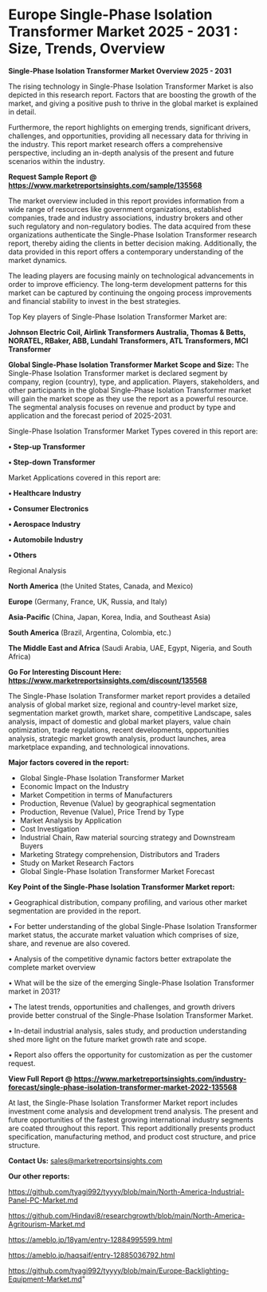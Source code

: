  # Europe Single-Phase Isolation Transformer Market 2025 - 2031 : Size, Trends, Overview

<Strong> Single-Phase Isolation Transformer Market Overview 2025 - 2031</strong>

The rising technology in Single-Phase Isolation Transformer Market is also depicted in this research report. Factors that are boosting the growth of the market, and giving a positive push to thrive in the global market is explained in detail.

Furthermore, the report highlights on emerging trends, significant drivers, challenges, and opportunities, providing all necessary data for thriving in the industry. This report market research offers a comprehensive perspective, including an in-depth analysis of the present and future scenarios within the industry.

<strong>Request Sample Report @ <a href=https://www.marketreportsinsights.com/sample/135568>https://www.marketreportsinsights.com/sample/135568</a></strong>

The market overview included in this report provides information from a wide range of resources like government organizations, established companies, trade and industry associations, industry brokers and other such regulatory and non-regulatory bodies. The data acquired from these organizations authenticate the Single-Phase Isolation Transformer research report, thereby aiding the clients in better decision making. Additionally, the data provided in this report offers a contemporary understanding of the market dynamics.

The leading players are focusing mainly on technological advancements in order to improve efficiency. The long-term development patterns for this market can be captured by continuing the ongoing process improvements and financial stability to invest in the best strategies.

Top Key players of Single-Phase Isolation Transformer Market are:

<strong>Johnson Electric Coil, Airlink Transformers Australia, Thomas & Betts, NORATEL, RBaker, ABB, Lundahl Transformers, ATL Transformers, MCI Transformer</strong>

<strong><b>Global Single-Phase Isolation Transformer Market Scope and Size:</b></strong>
The Single-Phase Isolation Transformer market is declared segment by company, region (country), type, and application. Players, stakeholders, and other participants in the global Single-Phase Isolation Transformer market will gain the market scope as they use the report as a powerful resource. The segmental analysis focuses on revenue and product by type and application and the forecast period of 2025-2031.

Single-Phase Isolation Transformer Market Types covered in this report are:

<strong>• Step-up Transformer

• Step-down Transformer</strong>

Market Applications covered in this report are:

<strong>• Healthcare Industry

• Consumer Electronics

• Aerospace Industry

• Automobile Industry

• Others</strong> 

Regional Analysis

<strong>North America</strong> (the United States, Canada, and Mexico)

<strong>Europe</strong> (Germany, France, UK, Russia, and Italy)

<strong>Asia-Pacific</strong> (China, Japan, Korea, India, and Southeast Asia)

<strong>South America</strong> (Brazil, Argentina, Colombia, etc.)

<strong>The Middle East and Africa</strong> (Saudi Arabia, UAE, Egypt, Nigeria, and South Africa)

<strong>Go For Interesting Discount Here: <a href=https://www.marketreportsinsights.com/discount/135568>https://www.marketreportsinsights.com/discount/135568</a></strong>

The Single-Phase Isolation Transformer market report provides a detailed analysis of global market size, regional and country-level market size, segmentation market growth, market share, competitive Landscape, sales analysis, impact of domestic and global market players, value chain optimization, trade regulations, recent developments, opportunities analysis, strategic market growth analysis, product launches, area marketplace expanding, and technological innovations.

<strong><b>Major factors covered in the report:</b></strong>
<ul>
  <li>Global Single-Phase Isolation Transformer Market </li>
  <li>Economic Impact on the Industry</li>
  <li>Market Competition in terms of Manufacturers</li>
  <li>Production, Revenue (Value) by geographical segmentation</li>
  <li>Production, Revenue (Value), Price Trend by Type</li>
  <li>Market Analysis by Application</li>
  <li>Cost Investigation</li>
  <li>Industrial Chain, Raw material sourcing strategy and Downstream Buyers</li>
  <li>Marketing Strategy comprehension, Distributors and Traders</li>
  <li>Study on Market Research Factors</li>
  <li>Global Single-Phase Isolation Transformer Market Forecast</li>
</ul>

<strong><b>Key Point of the Single-Phase Isolation Transformer Market report:</b></strong>

• Geographical distribution, company profiling, and various other market segmentation are provided in the report.

• For better understanding of the global Single-Phase Isolation Transformer market status, the accurate market valuation which comprises of size, share, and revenue are also covered.

• Analysis of the competitive dynamic factors better extrapolate the complete market overview

• What will be the size of the emerging Single-Phase Isolation Transformer market in 2031?

• The latest trends, opportunities and challenges, and growth drivers provide better construal of the Single-Phase Isolation Transformer Market.

• In-detail industrial analysis, sales study, and production understanding shed more light on the future market growth rate and scope.

• Report also offers the opportunity for customization as per the customer request.

<strong><b>View Full Report @ <a href=https://www.marketreportsinsights.com/industry-forecast/single-phase-isolation-transformer-market-2022-135568>https://www.marketreportsinsights.com/industry-forecast/single-phase-isolation-transformer-market-2022-135568</a></b></strong>


At last, the Single-Phase Isolation Transformer Market report includes investment come analysis and development trend analysis. The present and future opportunities of the fastest growing international industry segments are coated throughout this report. This report additionally presents product specification, manufacturing method, and product cost structure, and price structure.

<strong>Contact Us:</strong>
sales@marketreportsinsights.com

<strong>Our other reports:</strong>

<a href=https://github.com/tyagi992/tyyyy/blob/main/North-America-Industrial-Panel-PC-Market.md>https://github.com/tyagi992/tyyyy/blob/main/North-America-Industrial-Panel-PC-Market.md</a>

<a href=https://github.com/Hindavi8/researchgrowth/blob/main/North-America-Agritourism-Market.md>https://github.com/Hindavi8/researchgrowth/blob/main/North-America-Agritourism-Market.md</a>

<a href=https://ameblo.jp/18yam/entry-12884995599.html>https://ameblo.jp/18yam/entry-12884995599.html</a>

<a href=https://ameblo.jp/haqsaif/entry-12885036792.html>https://ameblo.jp/haqsaif/entry-12885036792.html</a>

<a href=https://github.com/tyagi992/tyyyy/blob/main/Europe-Backlighting-Equipment-Market.md>https://github.com/tyagi992/tyyyy/blob/main/Europe-Backlighting-Equipment-Market.md</a>"

